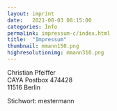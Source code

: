 ```yaml
---
layout: imprint
date:   2021-08-03 08:15:00
categories: Info
permalink: impressum-c/index.html
title:  "Impressum"
thumbnail: mmann150.png
highresolutionimg: mmann310.png
---
```


<!-- entry-content -->
<p>Christian Pfeiffer<br>
CAYA Postbox 474428<br>
11516 Berlin</p>
<p>Stichwort: mestermann</p>
<!-- .entry-content -->
